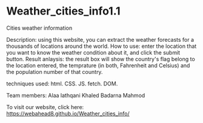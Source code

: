 # Weather_cities_info1.1
Cities weather information

Description: using this website, you can extract the weather forecasts for a thousands of locations around the world.
How to use: enter the location that you want to know the weather condition about it, and click the submit button. 
Result anlaysis: the result box will show the country's flag belong to the location entered, 
the temprature (in both, Fahrenheit and Celsius) and the population number of that country. 

techniques used: 
html.
CSS. 
JS. 
fetch. 
DOM.

Team members:
Alaa lathqani
Khaled Badarna
Mahmod

To visit our website, click here: https://webahead8.github.io/Weather_cities_info/ 
